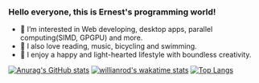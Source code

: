 ### Hello everyone, this is Ernest's programming world!

- 💖 I’m interested in Web developing, desktop apps, parallel computing(SIMD, GPGPU) and more.
- 📔 I also love reading, music, bicycling and swimming.
- 🥰 I enjoy a happy and light-hearted lifestyle with boundless creativity.

[![Anurag's GitHub stats](https://github-readme-stats.vercel.app/api?username=ErnestThePoet&count_private=true&show_icons=true&theme=algolia)](https://github.com/anuraghazra/github-readme-stats)
[![willianrod's wakatime stats](https://github-readme-stats.vercel.app/api/wakatime?username=ErnestThePoet&theme=algolia&v=2)](https://github.com/anuraghazra/github-readme-stats)
[![Top Langs](https://github-readme-stats.vercel.app/api/top-langs/?username=ErnestThePoet&langs_count=6&layout=compact&count_private=true&theme=algolia)](https://github.com/anuraghazra/github-readme-stats)
